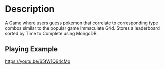 # Description
A Game where users guess pokemon that correlate to corresponding type combos similar to the popular game Immaculate Grid. 
Stores a leaderboard sorted by Time to Complete using MongoDB

## Playing Example
https://youtu.be/65tW1Q64cMo

